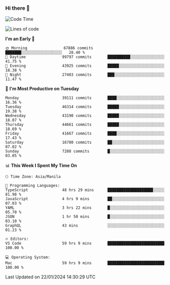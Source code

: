 ### Hi there 👋

<!--START_SECTION:waka-->
![Code Time](http://img.shields.io/badge/Code%20Time-4%2C773%20hrs%2014%20mins-blue)

![Lines of code](https://img.shields.io/badge/From%20Hello%20World%20I%27ve%20Written-108.4%20million%20lines%20of%20code-blue)

**I'm an Early 🐤** 

```text
🌞 Morning                67886 commits       ███████░░░░░░░░░░░░░░░░░░   28.40 % 
🌆 Daytime                99797 commits       ██████████░░░░░░░░░░░░░░░   41.75 % 
🌃 Evening                43925 commits       █████░░░░░░░░░░░░░░░░░░░░   18.38 % 
🌙 Night                  27403 commits       ███░░░░░░░░░░░░░░░░░░░░░░   11.47 % 
```
📅 **I'm Most Productive on Tuesday** 

```text
Monday                   39111 commits       ████░░░░░░░░░░░░░░░░░░░░░   16.36 % 
Tuesday                  46314 commits       █████░░░░░░░░░░░░░░░░░░░░   19.38 % 
Wednesday                43190 commits       █████░░░░░░░░░░░░░░░░░░░░   18.07 % 
Thursday                 44661 commits       █████░░░░░░░░░░░░░░░░░░░░   18.69 % 
Friday                   41667 commits       ████░░░░░░░░░░░░░░░░░░░░░   17.43 % 
Saturday                 16780 commits       ██░░░░░░░░░░░░░░░░░░░░░░░   07.02 % 
Sunday                   7288 commits        █░░░░░░░░░░░░░░░░░░░░░░░░   03.05 % 
```


📊 **This Week I Spent My Time On** 

```text
🕑︎ Time Zone: Asia/Manila

💬 Programming Languages: 
TypeScript               48 hrs 29 mins      ████████████████████░░░░░   81.98 % 
JavaScript               4 hrs 9 mins        ██░░░░░░░░░░░░░░░░░░░░░░░   07.03 % 
YAML                     3 hrs 22 mins       █░░░░░░░░░░░░░░░░░░░░░░░░   05.70 % 
JSON                     1 hr 50 mins        █░░░░░░░░░░░░░░░░░░░░░░░░   03.10 % 
GraphQL                  43 mins             ░░░░░░░░░░░░░░░░░░░░░░░░░   01.23 % 

🔥 Editors: 
VS Code                  59 hrs 9 mins       █████████████████████████   100.00 % 

💻 Operating System: 
Mac                      59 hrs 9 mins       █████████████████████████   100.00 % 
```


 Last Updated on 22/01/2024 14:30:29 UTC
<!--END_SECTION:waka-->


<!--
**rad182/rad182** is a ✨ _special_ ✨ repository because its `README.md` (this file) appears on your GitHub profile.

Here are some ideas to get you started:

- 🔭 I’m currently working on ...
- 🌱 I’m currently learning ...
- 👯 I’m looking to collaborate on ...
- 🤔 I’m looking for help with ...
- 💬 Ask me about ...
- 📫 How to reach me: ...
- 😄 Pronouns: ...
- ⚡ Fun fact: ...
-->
